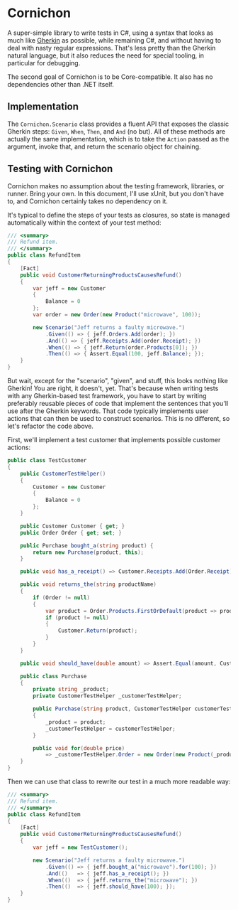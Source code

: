 ﻿Cornichon
=========

A super-simple library to write tests in C#, using a syntax that looks as much like
[Gherkin](https://cucumber.io/docs/reference) as possible, while remaining C#, and
without having to deal with nasty regular expressions.
That's less pretty than the Gherkin natural language, but it also reduces the need for
special tooling, in particular for debugging.

The second goal of Cornichon is to be Core-compatible.
It also has no dependencies other than .NET itself.

Implementation
--------------

The `Cornichon.Scenario` class provides a fluent API that exposes the classic Gherkin
steps: `Given`, `When`, `Then`, and `And` (no but).
All of these methods are actually the same implementation, which is to take the `Action`
passed as the argument, invoke that, and return the scenario object for chaining.

Testing with Cornichon
----------------------

Cornichon makes no assumption about the testing framework, libraries, or runner.
Bring your own.
In this document, I'll use xUnit, but you don't have to, and Cornichon certainly takes
no dependency on it.

It's typical to define the steps of your tests as closures, so state is managed
automatically within the context of your test method:

```csharp
/// <summary>
/// Refund item.
/// </summary>
public class RefundItem
{
    [Fact]
    public void CustomerReturningProductsCausesRefund()
    {
        var jeff = new Customer
        {
            Balance = 0
        };
        var order = new Order(new Product("microwave", 100));

        new Scenario("Jeff returns a faulty microwave.")
            .Given(() => { jeff.Orders.Add(order); })
            .And(() => { jeff.Receipts.Add(order.Receipt); })
            .When(() => { jeff.Return(order.Products[0]); })
            .Then(() => { Assert.Equal(100, jeff.Balance); });
    }
}
```

But wait, except for the "scenario", "given", and stuff, this looks nothing like Gherkin!
You are right, it doesn't, yet.
That's because when writing tests with any Gherkin-based test framework, you have to start
by writing preferably reusable pieces of code that implement the sentences that you'll use
after the Gherkin keywords.
That code typically implements user actions that can then be used to construct scenarios.
This is no different, so let's refactor the code above.

First, we'll implement a test customer that implements possible customer actions:

```csharp
public class TestCustomer
{
    public CustomerTestHelper()
    {
        Customer = new Customer
        {
            Balance = 0
        };
    }

    public Customer Customer { get; }
    public Order Order { get; set; }

    public Purchase bought_a(string product) {
        return new Purchase(product, this);
    }

    public void has_a_receipt() => Customer.Receipts.Add(Order.Receipt);

    public void returns_the(string productName)
    {
        if (Order != null)
        {
            var product = Order.Products.FirstOrDefault(product => product.Name == productName);
            if (product != null)
            {
                Customer.Return(product);
            }
        }
    }

    public void should_have(double amount) => Assert.Equal(amount, Customer.Balance);

    public class Purchase
    {
        private string _product;
        private CustomerTestHelper _customerTestHelper;

        public Purchase(string product, CustomerTestHelper customerTestHelper)
        {
            _product = product;
            _customerTestHelper = customerTestHelper;
        }

        public void for(double price)
            => _customerTestHelper.Order = new Order(new Product(_product, price));
    }
}
```

Then we can use that class to rewrite our test in a much more readable way:

```csharp
/// <summary>
/// Refund item.
/// </summary>
public class RefundItem
{
    [Fact]
    public void CustomerReturningProductsCausesRefund()
    {
        var jeff = new TestCustomer();

        new Scenario("Jeff returns a faulty microwave.")
            .Given(() => { jeff.bought_a("microwave").for(100); })
            .And(()   => { jeff.has_a_receipt(); })
            .When(()  => { jeff.returns_the("microwave"); })
            .Then(()  => { jeff.should_have(100); });
    }
}
```
